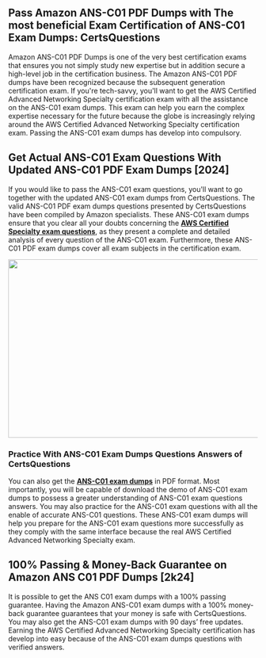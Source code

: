 <h2>Pass Amazon ANS-C01 PDF Dumps with The most beneficial Exam Certification of ANS-C01 Exam Dumps: CertsQuestions</h2>
<p>Amazon ANS-C01 PDF Dumps is one of the very best certification exams that ensures you not simply study new expertise but in addition secure a high-level job in the certification business. The Amazon ANS-C01 PDF dumps have been recognized because the subsequent generation certification exam. If you're tech-savvy, you'll want to get the AWS Certified Advanced Networking Specialty certification exam with all the assistance on the ANS-C01 exam dumps. This exam can help you earn the complex expertise necessary for the future because the globe is increasingly relying around the AWS Certified Advanced Networking Specialty certification exam. Passing the ANS-C01 exam dumps has develop into compulsory.</p>
<h2>Get Actual ANS-C01 Exam Questions With Updated ANS-C01 PDF Exam Dumps [2024]</h2>
<p>If you would like to pass the ANS-C01 exam questions, you'll want to go together with the updated ANS-C01 exam dumps from CertsQuestions. The valid ANS-C01 PDF exam dumps questions presented by CertsQuestions have been compiled by Amazon specialists. These ANS-C01 exam dumps ensure that you clear all your doubts concerning the <strong><a href="https://www.certsquestions.com/aws-certified-specialty-certification.html">AWS Certified Specialty exam questions</a></strong>, as they present a complete and detailed analysis of every question of the ANS-C01 exam. Furthermore, these ANS-C01 PDF exam dumps cover all exam subjects in the certification exam.</p>
<p><img style="display: block; margin-left: auto; margin-right: auto;" src="https://i.imgur.com/53zZ4Bb.png" alt="" width="720" height="360" /></p>
<h3>Practice With ANS-C01 Exam Dumps Questions Answers of CertsQuestions</h3>
<p>You can also get the <a href="https://www.certsquestions.com/ANS-C01-pdf-dumps.html"><strong>ANS-C01 exam dumps</strong></a> in PDF format. Most importantly, you will be capable of download the demo of ANS-C01 exam dumps to possess a greater understanding of ANS-C01 exam questions answers. You may also practice for the ANS-C01 exam questions with all the enable of accurate ANS-C01 questions. These ANS-C01 exam dumps will help you prepare for the ANS-C01 exam questions more successfully as they comply with the same interface because the real AWS Certified Advanced Networking Specialty exam.</p>
<h2>100% Passing &amp; Money-Back Guarantee on Amazon ANS C01 PDF Dumps [2k24]</h2>
<p>It is possible to get the ANS C01 exam dumps with a 100% passing guarantee. Having the Amazon ANS-C01 exam dumps with a 100% money-back guarantee guarantees that your money is safe with CertsQuestions. You may also get the ANS-C01 exam dumps with 90 days&rsquo; free updates. Earning the AWS Certified Advanced Networking Specialty certification has develop into easy because of the ANS-C01 exam dumps questions with verified answers.</p>
